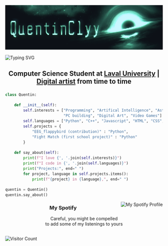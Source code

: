 <!-- banner section -->

<picture>
  <source media="(prefers-color-scheme: dark)" srcset="https://github.com/QuentinClyy/QuentinClyy/blob/main/assets/QuentinClyyAlpha.png">
  <source media="(prefers-color-scheme: light)" srcset="https://github.com/QuentinClyy/QuentinClyy/blob/main/assets/QuentinClyy.png">
  <img alt="QuentinClyy_img" src="https://github.com/QuentinClyy/QuentinClyy/blob/main/assets/QuentinClyy.png">
</picture>

![Typing SVG](https://readme-typing-svg.demolab.com?font=Share+Tech+Mono&size=80&pause=700&color=20FF91&center=true&width=1906&height=150&lines=echo+%27Hi%2C+my+name+is+Quentin%27;echo+%27Welcome+to+my+GitHub%27)  

<!-- Me section -->

<h2 align="center">
  Computer Science Student at <a href="https://www.ulaval.ca">Laval University</a> |  <a href=https://www.instagram.com/quentinsshit/>Digital artist</a> from time to time</p>
</h2>

<!-- Code section -->

```python
class Quentin:

    def __init__(self):
        self.interests = ["Programming", "Artifical Intelligence", "Astrophysics",
                          "PC building", "Digital Art", "Video Games"]
        self.languages = ["Python", "C++", "Javascript", "HTML", "CSS", "MySQL"]
        self.projects = {
            "EEG_flappybird (contribution)" : "Python",
            "Fight Match (first school project)" : "Python"
        }
    
    def say_about(self):
        print(f"I love {', '.join(self.interests)}")
        print(f"I code in {', '.join(self.languages)}")
        print("Projects:", end=" ")
        for project, language in self.projects.items():
            print(f"{project} in {language},", end=" ")

quentin = Quentin()
quentin.say_about()
```

<!-- Spotify section -->

<img align="right" src="https://spotify-github-profile.kittinanx.com/api/view?uid=awyeahhhh&cover_image=true&theme=novatorem&show_offline=false&background_color=121212&interchange=false&bar_color=36dd87&bar_color_cover=false" alt="My Spotify Profile"/>

<div>
  <h3 align="center">My Spotify</h3>
  <p align="center">
    Careful, you might be compelled<br>
    to add some of my listenings to yours
  </p>
</div>

##  

![Visitor Count](https://profile-counter.glitch.me/QuentinClyy/count.svg)  
